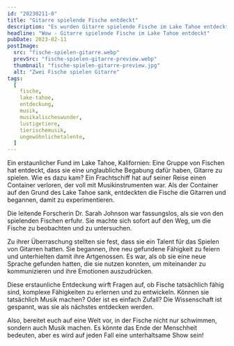 ```yaml
---
id: "20230211-0"
title: "Gitarre spielende Fische entdeckt"
description: "Es wurden Gitarre spielende Fische im Lake Tahoe entdeckt. Lese jetzt hier weiter."
headline: "Wow - Gitarre spielende Fische im Lake Tahoe entdeckt"
pubDate: 2023-02-11
postImage:
  src: "fische-spielen-gitarre.webp"
  prevSrc: "fische-spielen-gitarre-preview.webp"
  thumbnail: "fische-spielen-gitarre-preview.jpg"
  alt: "Zwei Fische spielen Gitarre"
tags:
  [
    fische,
    lake-tahoe,
    entdeckung,
    musik,
    musikalischeswunder,
    lustigetiere,
    tierischemusik,
    ungewöhnlichetalente,
  ]
---
```


Ein erstaunlicher Fund im Lake Tahoe, Kalifornien: Eine Gruppe von Fischen hat entdeckt, dass sie eine unglaubliche Begabung dafür haben, Gitarre zu spielen. Wie es dazu kam? Ein Frachtschiff hat auf seiner Reise einen Container verloren, der voll mit Musikinstrumenten war. Als der Container auf den Grund des Lake Tahoe sank, entdeckten die Fische die Gitarren und begannen, damit zu experimentieren.

Die leitende Forscherin Dr. Sarah Johnson war fassungslos, als sie von den spielenden Fischen erfuhr. Sie machte sich sofort auf den Weg, um die Fische zu beobachten und zu untersuchen.

Zu ihrer Überraschung stellten sie fest, dass sie ein Talent für das Spielen von Gitarren hatten. Sie begannen, ihre neu gefundene Fähigkeit zu feiern und unterhielten damit ihre Artgenossen. Es war, als ob sie eine neue Sprache gefunden hatten, die sie nutzen konnten, um miteinander zu kommunizieren und ihre Emotionen auszudrücken.

Diese erstaunliche Entdeckung wirft Fragen auf, ob Fische tatsächlich fähig sind, komplexe Fähigkeiten zu erlernen und zu entwickeln. Können sie tatsächlich Musik machen? Oder ist es einfach Zufall? Die Wissenschaft ist gespannt, was sie als nächstes entdecken werden.

Also, bereitet euch auf eine Welt vor, in der Fische nicht nur schwimmen, sondern auch Musik machen. Es könnte das Ende der Menschheit bedeuten, aber es wird auf jeden Fall eine unterhaltsame Show sein!
